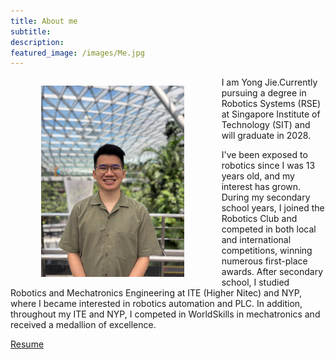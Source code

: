 ```yaml
---
title: About me
subtitle: 
description: 
featured_image: /images/Me.jpg
---
```

<figure style= "text-align: center; float: left; width: 65%; margin-right: 2%; margin-left: 0%; font-style: italic">
    <img src="/images/Me.JPG" style="width: 70%;" class="img-fluid rounded">
  </figure>

I am Yong Jie.Currently pursuing a degree in Robotics Systems (RSE) at Singapore Institute of Technology (SIT) and will graduate in 2028.

I've been exposed to robotics since I was 13 years old, and my interest has grown. During my secondary school years, I joined the Robotics Club and competed in both local and international competitions, winning numerous first-place awards. After secondary school, I studied Robotics and Mechatronics Engineering at ITE (Higher Nitec) and NYP, where I became interested in robotics automation and PLC. In addition, throughout my ITE and NYP, I competed in WorldSkills in mechatronics and received a medallion of excellence.

<a href="https://YongJiee.github.io/images/Tan Yong Jie_Resume (2025).pdf" class="button button--large" download="Tan Yong Jie_Resume (2025).pdf">Resume</a>
